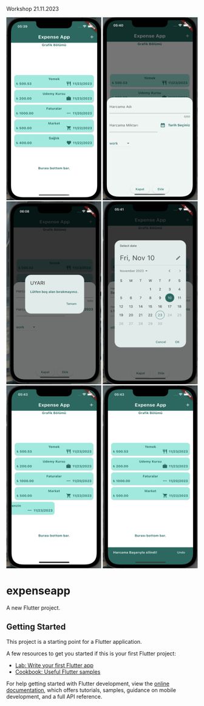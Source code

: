 Workshop 21.11.2023

<p align="middle">

<img src="https://github.com/beyzakoser/flutter-workshops/blob/main/workshop9/expenseapp/img/img1.png" width="250" height="480">
<img src="https://github.com/beyzakoser/flutter-workshops/blob/main/workshop9/expenseapp/img/img2.png" width="250" height="480">
<img src="https://github.com/beyzakoser/flutter-workshops/blob/main/workshop9/expenseapp/img/img6.png" width="250" height="480">
<img src="https://github.com/beyzakoser/flutter-workshops/blob/main/workshop9/expenseapp/img/img3.png" width="250" height="480">
<img src="https://github.com/beyzakoser/flutter-workshops/blob/main/workshop9/expenseapp/img/img4.png" width="250" height="480">
<img src="https://github.com/beyzakoser/flutter-workshops/blob/main/workshop9/expenseapp/img/img5.png" width="250" height="480">

</p>

# expenseapp

A new Flutter project.

## Getting Started

This project is a starting point for a Flutter application.

A few resources to get you started if this is your first Flutter project:

- [Lab: Write your first Flutter app](https://docs.flutter.dev/get-started/codelab)
- [Cookbook: Useful Flutter samples](https://docs.flutter.dev/cookbook)

For help getting started with Flutter development, view the
[online documentation](https://docs.flutter.dev/), which offers tutorials,
samples, guidance on mobile development, and a full API reference.
